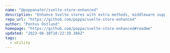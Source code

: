 ```yaml
---
name: "@poppanator/svelte-store-enhanced"
description: "Enhance Svelte stores with extra methods, middleware support."
repo_url: "https://github.com/poppa/svelte-store-enhanced"
author: "Pontus Östlund"
homepage: "https://github.com/poppa/svelte-store-enhanced#readme"
updated: "2023-08-30T10:22:39.366Z"
tags: 
  - utility
---
```

